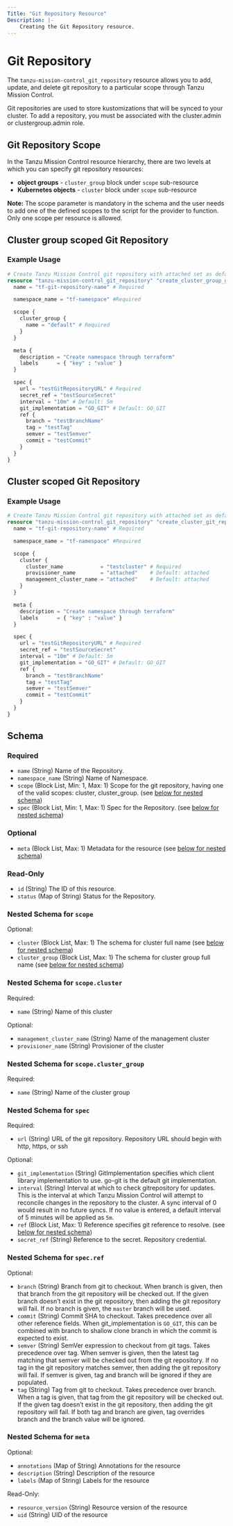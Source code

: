 ```yaml
---
Title: "Git Repository Resource"
Description: |-
    Creating the Git Repository resource.
---
```


# Git Repository

The `tanzu-mission-control_git_repository` resource allows you to add, update, and delete git repository to a particular scope through Tanzu Mission Control.

Git repositories are used to store kustomizations that will be synced to your cluster.
To add a repository, you must be associated with the cluster.admin or clustergroup.admin role.

[git-repository]: https://docs.vmware.com/en/VMware-Tanzu-Mission-Control/services/tanzumc-using/GUID-26C2D2F3-0E5C-4E56-B875-B7FB003267E4.html

## Git Repository Scope

In the Tanzu Mission Control resource hierarchy, there are two levels at which you can specify git repository resources:
- **object groups** - `cluster_group` block under `scope` sub-resource
- **Kubernetes objects** - `cluster` block under `scope` sub-resource

**Note:**
The scope parameter is mandatory in the schema and the user needs to add one of the defined scopes to the script for the provider to function.
Only one scope per resource is allowed.

## Cluster group scoped Git Repository

### Example Usage

```terraform
# Create Tanzu Mission Control git repository with attached set as default value.
resource "tanzu-mission-control_git_repository" "create_cluster_group_git_repository" {
  name = "tf-git-repository-name" # Required

  namespace_name = "tf-namespace" #Required

  scope {
    cluster_group {
      name = "default" # Required
    }
  }

  meta {
    description = "Create namespace through terraform"
    labels      = { "key" : "value" }
  }

  spec {
    url = "testGitRepositoryURL" # Required
    secret_ref = "testSourceSecret"
    interval = "10m" # Default: 5m
    git_implementation = "GO_GIT" # Default: GO_GIT
    ref {
      branch = "testBranchName" 
      tag = "testTag"
      semver = "testSemver"
      commit = "testCommit"
    } 
  }
}
```

## Cluster scoped Git Repository

### Example Usage

```terraform
# Create Tanzu Mission Control git repository with attached set as default value.
resource "tanzu-mission-control_git_repository" "create_cluster_git_repository" {
  name = "tf-git-repository-name" # Required

  namespace_name = "tf-namespace" #Required

  scope {
    cluster {
      cluster_name            = "testcluster" # Required
      provisioner_name        = "attached"    # Default: attached
      management_cluster_name = "attached"    # Default: attached
    }
  }

  meta {
    description = "Create namespace through terraform"
    labels      = { "key" : "value" }
  }

  spec {
    url = "testGitRepositoryURL" # Required
    secret_ref = "testSourceSecret"
    interval = "10m" # Default: 5m
    git_implementation = "GO_GIT" # Default: GO_GIT
    ref {
      branch = "testBranchName" 
      tag = "testTag"
      semver = "testSemver"
      commit = "testCommit"
    } 
  }
}
```
<!-- schema generated by tfplugindocs -->
## Schema

### Required

- `name` (String) Name of the Repository.
- `namespace_name` (String) Name of Namespace.
- `scope` (Block List, Min: 1, Max: 1) Scope for the git repository, having one of the valid scopes: cluster, cluster_group. (see [below for nested schema](#nestedblock--scope))
- `spec` (Block List, Min: 1, Max: 1) Spec for the Repository. (see [below for nested schema](#nestedblock--spec))

### Optional

- `meta` (Block List, Max: 1) Metadata for the resource (see [below for nested schema](#nestedblock--meta))

### Read-Only

- `id` (String) The ID of this resource.
- `status` (Map of String) Status for the Repository.

<a id="nestedblock--scope"></a>
### Nested Schema for `scope`

Optional:

- `cluster` (Block List, Max: 1) The schema for cluster full name (see [below for nested schema](#nestedblock--scope--cluster))
- `cluster_group` (Block List, Max: 1) The schema for cluster group full name (see [below for nested schema](#nestedblock--scope--cluster_group))

<a id="nestedblock--scope--cluster"></a>
### Nested Schema for `scope.cluster`

Required:

- `name` (String) Name of this cluster

Optional:

- `management_cluster_name` (String) Name of the management cluster
- `provisioner_name` (String) Provisioner of the cluster


<a id="nestedblock--scope--cluster_group"></a>
### Nested Schema for `scope.cluster_group`

Required:

- `name` (String) Name of the cluster group



<a id="nestedblock--spec"></a>
### Nested Schema for `spec`

Required:

- `url` (String) URL of the git repository. Repository URL should begin with http, https, or ssh

Optional:

- `git_implementation` (String) GitImplementation specifies which client library implementation to use. go-git is the default git implementation.
- `interval` (String) Interval at which to check gitrepository for updates. This is the interval at which Tanzu Mission Control will attempt to reconcile changes in the repository to the cluster. A sync interval of 0 would result in no future syncs. If no value is entered, a default interval of 5 minutes will be applied as `5m`.
- `ref` (Block List, Max: 1) Reference specifies git reference to resolve. (see [below for nested schema](#nestedblock--spec--ref))
- `secret_ref` (String) Reference to the secret. Repository credential.

<a id="nestedblock--spec--ref"></a>
### Nested Schema for `spec.ref`

Optional:

- `branch` (String) Branch from git to checkout. When branch is given, then that branch from the git repository will be checked out. If the given branch doesn’t exist in the git repository, then adding the git repository will fail. If no branch is given, the `master` branch will be used.
- `commit` (String) Commit SHA to checkout. Takes precedence over all other reference fields. When git_implementation is `GO_GIT`, this can be combined with branch to shallow clone branch in which the commit is expected to exist.
- `semver` (String) SemVer expression to checkout from git tags. Takes precedence over tag. When semver is given, then the latest tag matching that semver will be checked out from the git repository. If no tag in the git repository matches semver, then adding the git repository will fail. If semver is given, tag and branch will be ignored if they are populated.
- `tag` (String) Tag from git to checkout. Takes precedence over branch. When a tag is given, that tag from the git repository will be checked out. If the given tag doesn’t exist in the git repository, then adding the git repository will fail. If both tag and branch are given, tag overrides branch and the branch value will be ignored.



<a id="nestedblock--meta"></a>
### Nested Schema for `meta`

Optional:

- `annotations` (Map of String) Annotations for the resource
- `description` (String) Description of the resource
- `labels` (Map of String) Labels for the resource

Read-Only:

- `resource_version` (String) Resource version of the resource
- `uid` (String) UID of the resource
